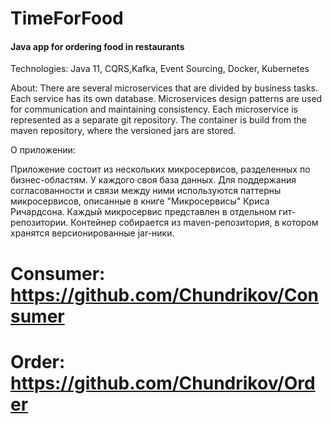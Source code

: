 # TimeForFood

#### Java app for ordering food in restaurants

Technologies: Java 11, CQRS,Kafka, Event Sourcing, Docker, Kubernetes

About:
There are several microservices that are divided by business tasks. Each service has its own database. 
Microservices design patterns are used for communication and maintaining consistency. 
Each microservice is represented as a separate git repository. 
The container is build from the maven repository, where the versioned jars are stored.

О приложении:

Приложение состоит из нескольких микросервисов, разделенных по бизнес-областям. У каждого своя база данных.
Для поддержания согласованности и связи между ними используются паттерны микросервисов, описанные в книге "Микросервисы" Криса Ричардсона.
Каждый микросервис представлен в отдельном гит-репозитории. Контейнер собирается из maven-репозитория, в котором хранятся версионированные jar-ники.

# Consumer: https://github.com/Chundrikov/Consumer
# Order: https://github.com/Chundrikov/Order

